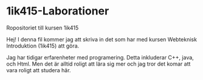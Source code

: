 1ik415-Laborationer
===================

Ropositoriet till kursen 1ik415

Hej!
I denna fil kommer jag att skriva in det som har
med kursen Webteknisk Introduktion (1ik415) att göra.


Jag har tidigar erfarenheter med programering. Detta inkluderar C++, java, och Html.
Men det är alltid roligt att lära sig mer och jag tror det komar att vara roligt att studera här.
